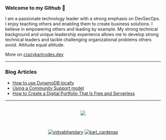### Welcome to my Github 👾
I am a passionate technology leader with a strong emphasis on DevSecOps. I enjoy teaching others and enabling them to create business solutions. I believe in empowering others and leading by example. My strong technical background and unique leadership experience allows me to develop strong technical leaders and tackle challenging organizational problems others avoid. Attitude equal altitude. 

More on [crazykarlcodes.dev](https://crazykarlcodes.dev/)

<table><tr>

---

### Blog Articles
<!-- blog starts -->
* [How to use DynamoDB locally](https://crazykarlcodes.dev/posts/2020/08/how-to-use-aws-dynamodb-locally/)
* [Using a Community Support model](https://engineering.statefarm.com/blog/community/)
* [How to Create a Digital Portfolio That Is Free and Serverless](https://crazykarlcodes.dev/posts/2020/07/how-to-create-a-digital-portfolio-that-is-free-and-serverless/)
<!-- blog ends -->
</tr>
<tr>
  
---
  
</tr></table>

<p align="center">
  <a href="https://github.com/karl-cardenas-coding/github-readme-stats">
    <img align="center" src="https://github-readme-stats.vercel.app/api?username=karl-cardenas-coding&show_icons=true&theme=radical" />
  </a>
</p>

<p></br></p>

<p align="center">
  <a href="www.linkedin.com/in/karl-cardenas-mba-4526b258" target="blank"><img src="https://img.shields.io/badge/LinkedIn-0077B5?style=for-the-badge&logo=linkedin&logoColor=white" alt="vidyabhandary"/></a> 
  <a href="https://medium.com/@cardenas88karl" target="blank"><img src="https://img.shields.io/badge/Medium-12100E?style=for-the-badge&logo=medium&logoColor=white" alt="karl_cardenas" /></a> 
</p> 
